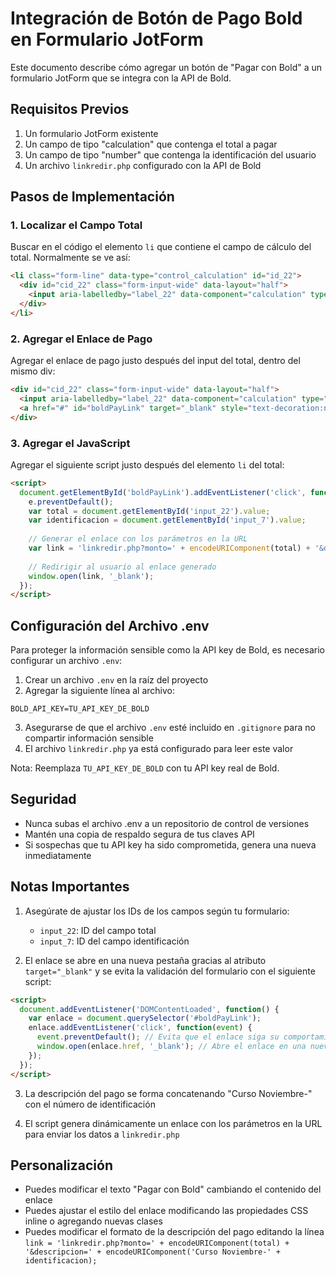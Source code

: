 # Integración de Botón de Pago Bold en Formulario JotForm

Este documento describe cómo agregar un botón de "Pagar con Bold" a un formulario JotForm que se integra con la API de Bold.

## Requisitos Previos

1. Un formulario JotForm existente
2. Un campo de tipo "calculation" que contenga el total a pagar
3. Un campo de tipo "number" que contenga la identificación del usuario
4. Un archivo `linkredir.php` configurado con la API de Bold

## Pasos de Implementación

### 1. Localizar el Campo Total

Buscar en el código el elemento `li` que contiene el campo de cálculo del total. Normalmente se ve así:

```html
<li class="form-line" data-type="control_calculation" id="id_22">
  <div id="cid_22" class="form-input-wide" data-layout="half"> 
    <input aria-labelledby="label_22" data-component="calculation" type="text" id="input_22" name="q22_total22" value="0" />
  </div>
</li>
```

### 2. Agregar el Enlace de Pago

Agregar el enlace de pago justo después del input del total, dentro del mismo div:

```html
<div id="cid_22" class="form-input-wide" data-layout="half"> 
  <input aria-labelledby="label_22" data-component="calculation" type="text" id="input_22" name="q22_total22" value="0" />
  <a href="#" id="boldPayLink" target="_blank" style="text-decoration:none; margin-left:10px;">Pagar con Bold</a>
</div>
```

### 3. Agregar el JavaScript

Agregar el siguiente script justo después del elemento `li` del total:

```html
<script>
  document.getElementById('boldPayLink').addEventListener('click', function(e) {
    e.preventDefault();
    var total = document.getElementById('input_22').value;
    var identificacion = document.getElementById('input_7').value;
    
    // Generar el enlace con los parámetros en la URL
    var link = 'linkredir.php?monto=' + encodeURIComponent(total) + '&descripcion=' + encodeURIComponent('Curso Noviembre-' + identificacion);
    
    // Redirigir al usuario al enlace generado
    window.open(link, '_blank');
  });
</script>
```

## Configuración del Archivo .env

Para proteger la información sensible como la API key de Bold, es necesario configurar un archivo `.env`:

1. Crear un archivo `.env` en la raíz del proyecto
2. Agregar la siguiente línea al archivo:
```
BOLD_API_KEY=TU_API_KEY_DE_BOLD
```
3. Asegurarse de que el archivo `.env` esté incluido en `.gitignore` para no compartir información sensible
4. El archivo `linkredir.php` ya está configurado para leer este valor

Nota: Reemplaza `TU_API_KEY_DE_BOLD` con tu API key real de Bold.

## Seguridad

- Nunca subas el archivo .env a un repositorio de control de versiones
- Mantén una copia de respaldo segura de tus claves API
- Si sospechas que tu API key ha sido comprometida, genera una nueva inmediatamente

## Notas Importantes

1. Asegúrate de ajustar los IDs de los campos según tu formulario:
   - `input_22`: ID del campo total
   - `input_7`: ID del campo identificación

2. El enlace se abre en una nueva pestaña gracias al atributo `target="_blank"` y se evita la validación del formulario con el siguiente script:

```html
<script>
  document.addEventListener('DOMContentLoaded', function() {
    var enlace = document.querySelector('#boldPayLink');
    enlace.addEventListener('click', function(event) {
      event.preventDefault(); // Evita que el enlace siga su comportamiento predeterminado
      window.open(enlace.href, '_blank'); // Abre el enlace en una nueva pestaña
    });
  });
</script>
```

3. La descripción del pago se forma concatenando "Curso Noviembre-" con el número de identificación

4. El script genera dinámicamente un enlace con los parámetros en la URL para enviar los datos a `linkredir.php`

## Personalización

- Puedes modificar el texto "Pagar con Bold" cambiando el contenido del enlace
- Puedes ajustar el estilo del enlace modificando las propiedades CSS inline o agregando nuevas clases
- Puedes modificar el formato de la descripción del pago editando la línea `link = 'linkredir.php?monto=' + encodeURIComponent(total) + '&descripcion=' + encodeURIComponent('Curso Noviembre-' + identificacion);`
